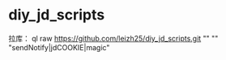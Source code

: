# diy_jd_scripts
拉库：
ql raw https://github.com/leizh25/diy_jd_scripts.git "" "" "sendNotify|jdCOOKIE|magic"
